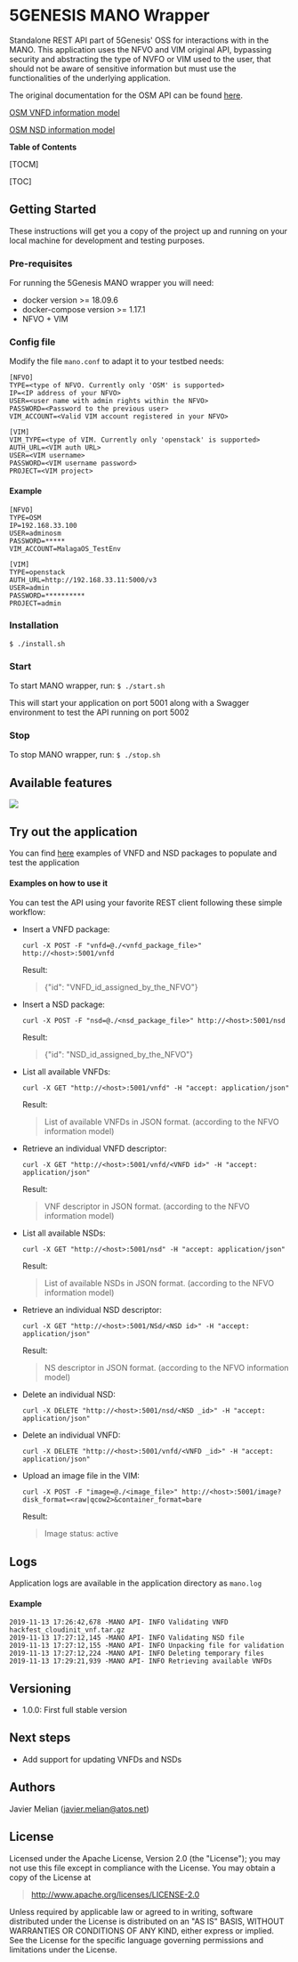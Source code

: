 # 5GENESIS MANO Wrapper

Standalone REST API part of 5Genesis' OSS for interactions with in the MANO.
This application uses the NFVO and VIM original API, bypassing security and abstracting the type of NVFO or VIM used to the user, that should not be aware of sensitive information but must use the functionalities of the underlying application.

The original documentation for the OSM API can be found [here](https://osm.etsi.org/wikipub/index.php/OSM_Scope_and_Functionality).

[OSM VNFD information model](http://osm-download.etsi.org/ftp/osm-doc/vnfd.html)

[OSM NSD information model](http://osm-download.etsi.org/ftp/osm-doc/nsd.html)

**Table of Contents**

[TOCM]

[TOC]

## Getting Started

These instructions will get you a copy of the project up and running on your local machine for development and testing purposes.

### Pre-requisites

For running the 5Genesis MANO wrapper you will need:
- docker version >= 18.09.6
- docker-compose version >= 1.17.1
- NFVO + VIM

### Config file
Modify the file `mano.conf` to adapt it to your testbed needs:

    [NFVO]
    TYPE=<type of NFVO. Currently only 'OSM' is supported>
    IP=<IP address of your NFVO>
    USER=<user name with admin rights within the NFVO>
    PASSWORD=<Password to the previous user>
    VIM_ACCOUNT=<Valid VIM account registered in your NFVO>
    
    [VIM]
    VIM_TYPE=<type of VIM. Currently only 'openstack' is supported>
    AUTH_URL=<VIM auth URL>
    USER=<VIM username>
    PASSWORD=<VIM username password>
    PROJECT=<VIM project>

#### Example
    [NFVO]
    TYPE=OSM
    IP=192.168.33.100
    USER=adminosm
    PASSWORD=*****
    VIM_ACCOUNT=MalagaOS_TestEnv
    
    [VIM]
    TYPE=openstack
    AUTH_URL=http://192.168.33.11:5000/v3
    USER=admin
    PASSWORD=**********
    PROJECT=admin

### Installation
`$ ./install.sh`

### Start
To start MANO wrapper, run:
`$ ./start.sh`

This will start your application on port 5001 along with a Swagger environment to test the API running on port 5002

### Stop
To stop MANO wrapper, run:
`$ ./stop.sh`

## Available features
![](./images/MANO_swagger.PNG)

## Try out the application
You can find [here](https://osm-download.etsi.org/ftp/osm-6.0-six/7th-hackfest/packages/) examples of VNFD and NSD packages to populate and test the application

#### Examples on how to use it
You can test the API using your favorite REST client following these simple workflow:

- Insert a VNFD package:
    
    `curl -X POST -F "vnfd=@./<vnfd_package_file>" http://<host>:5001/vnfd`
    
    Result:
    
    >{"id": "VNFD_id_assigned_by_the_NFVO"}
- Insert a NSD package:
    
    `curl -X POST -F "nsd=@./<nsd_package_file>" http://<host>:5001/nsd`
    
    Result:
    
    >{"id": "NSD_id_assigned_by_the_NFVO"}
- List all available VNFDs:
    
    `curl -X GET "http://<host>:5001/vnfd" -H "accept: application/json"`
    
    Result:
    
    >List of available VNFDs in JSON format. (according to the NFVO information model)
- Retrieve an individual VNFD descriptor:
    
    `curl -X GET "http://<host>:5001/vnfd/<VNFD id>" -H "accept: application/json"`
    
    Result:
    
    >VNF descriptor in JSON format. (according to the NFVO information model)
- List all available NSDs:
    
    `curl -X GET "http://<host>:5001/nsd" -H "accept: application/json"`
    
    Result:
    
    >List of available NSDs in JSON format. (according to the NFVO information model)
- Retrieve an individual NSD descriptor:

    `curl -X GET "http://<host>:5001/NSd/<NSD id>" -H "accept: application/json"`

    Result:

    >NS descriptor in JSON format. (according to the NFVO information model)
- Delete an individual NSD:

    `curl -X DELETE "http://<host>:5001/nsd/<NSD _id>" -H "accept: application/json"`
- Delete an individual VNFD:

    `curl -X DELETE "http://<host>:5001/vnfd/<VNFD _id>" -H "accept: application/json"`

- Upload an image file in the VIM:
    
    `curl -X POST -F "image=@./<image_file>" http://<host>:5001/image?disk_format=<raw|qcow2>&container_format=bare`
    
    Result:
    
    >Image status: active

## Logs
Application logs are available in the application directory as `mano.log`

#### Example
    2019-11-13 17:26:42,678 -MANO API- INFO Validating VNFD hackfest_cloudinit_vnf.tar.gz
    2019-11-13 17:27:12,145 -MANO API- INFO Validating NSD file
    2019-11-13 17:27:12,155 -MANO API- INFO Unpacking file for validation
    2019-11-13 17:27:12,224 -MANO API- INFO Deleting temporary files
    2019-11-13 17:29:21,939 -MANO API- INFO Retrieving available VNFDs


## Versioning

- 1.0.0: First full stable version

## Next steps
- Add support for updating VNFDs and NSDs

## Authors
Javier Melian (javier.melian@atos.net)

## License

Licensed under the Apache License, Version 2.0 (the "License");
you may not use this file except in compliance with the License.
You may obtain a copy of the License at

   > http://www.apache.org/licenses/LICENSE-2.0

Unless required by applicable law or agreed to in writing, software
distributed under the License is distributed on an "AS IS" BASIS,
WITHOUT WARRANTIES OR CONDITIONS OF ANY KIND, either express or implied.
See the License for the specific language governing permissions and
limitations under the License.

